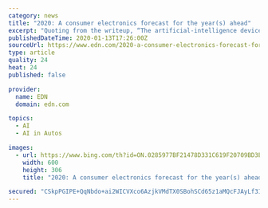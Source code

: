 ```yaml
---
category: news
title: "2020: A consumer electronics forecast for the year(s) ahead"
excerpt: "Quoting from the writeup, “The artificial-intelligence device attaches to the frame of any glasses and can identify ... limited implementations of the concept will likely achieve most of if not all of the nearer-term success. Waymo, for example, is also partnering with AutoNation to deliver parts to nearby auto repair shops, an example ..."
publishedDateTime: 2020-01-13T17:26:00Z
sourceUrl: https://www.edn.com/2020-a-consumer-electronics-forecast-for-the-years-ahead/
type: article
quality: 24
heat: 24
published: false

provider:
  name: EDN
  domain: edn.com

topics:
  - AI
  - AI in Autos

images:
  - url: https://www.bing.com/th?id=ON.0285977BF21478D331C619F20709BD3E
    width: 600
    height: 306
    title: "2020: A consumer electronics forecast for the year(s) ahead"

secured: "CSkpPGIPE+QqNbdo+ai2WICVXco6AzjkVMdTX0SBohSCd65z1aMQcFJAyLf3Iii/gyhwOlDmsVR3Nq+k/O/C/uf+3fOqa1f0QMVIfS5HqR11rMEaTX7RTUq3jJCRxZTi21eU+cGlCL0kHpp7I/N/yZCHaqDP603mb34lwISa7ofiINI3UOTQ3XA0mhmJlX2wtKqEB1InVaxZYpqNGxqwzCXP1hue0XoiLZiH8LDSzwZog2YQthcCuw7h85ybjTPlyPy63sepRWmfNHnMIofvVw==;kfVk9ueNrdn6fYL3di0UaA=="
---
```


